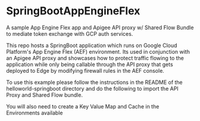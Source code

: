 # SpringBootAppEngineFlex
A sample App Engine Flex app and Apigee API proxy w/ Shared Flow Bundle to mediate token exchange with GCP auth services.

This repo hosts a SpringBoot application which runs on Google Cloud Platform's App Engine Flex (AEF) environment. Its used in conjunction with an Apigee API proxy and showcases how to protect traffic flowing to the application while only being callable through the API proxy that gets deployed to Edge by modifying firewall rules in the AEF console.

To use this example please follow the instructions in the README of the helloworld-springboot directory and do the following to import the API Proxy and Shared Flow bundle.  

You will also need to create a Key Value Map and Cache in the Environments available
